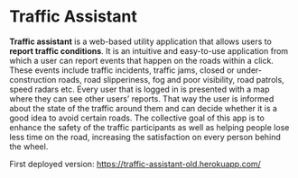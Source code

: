 # Traffic Assistant


**Traffic assistant** is a web-based utility application that allows users to **report traffic conditions**. It is an intuitive and easy-to-use application from which a user can report events that happen on the roads within a click. These events include traffic incidents, traffic jams, closed or under-construction roads, road slipperiness, fog and poor visibility, road patrols, speed radars etc. Every user that is logged in is presented with a map where they can see other users’ reports. That way the user is informed about the state of the traffic around them and can decide whether it is a good idea to avoid certain roads. The collective goal of this app is to enhance the safety of the traffic participants as well as helping people lose less time on the road, increasing the satisfaction on every person behind the wheel.

First deployed version: https://traffic-assistant-old.herokuapp.com/
